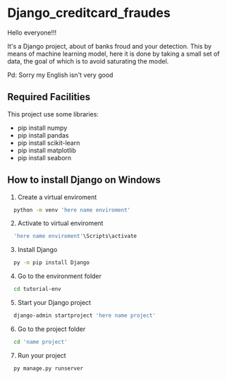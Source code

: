 
# Django_creditcard_fraudes

Hello everyone!!!

It's a Django project, about of banks froud and your detection. This by means of machine learning model, here it is done by taking a small set of data, the goal of which is to avoid saturating the model.

Pd: Sorry my English isn't very good



## Required Facilities

This project use some libraries:

- pip install numpy
- pip install pandas
- pip install scikit-learn
- pip install matplotlib
- pip install seaborn


## How to install Django on Windows

1. Create a virtual enviroment

```bash
  python -m venv 'here name enviroment'

```
2. Activate to virtual enviroment
```bash
  'here name enviroment'\Scripts\activate

```
3. Install Django
```bash
  py -m pip install Django

```
4. Go to the environment folder
```bash
  cd tutorial-env
```
5. Start your Django project
```bash
  django-admin startproject 'here name project'
```
6. Go to the project folder
```bash
  cd 'name project'
```
7. Run your project
```bash
  py manage.py runserver
```
